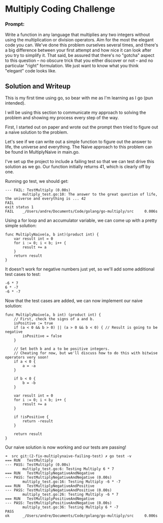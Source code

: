 # Multiply Coding Challenge

### Prompt: 

 Write a function in any language that multiplies any two integers without using the multiplication or division operators. Aim for the most the elegant code you can. We've done this problem ourselves several times, and there's a big difference between your first attempt and how nice it can look after you try to simplify it. That said, be assured that there's no "gotcha" aspect to this question – no obscure trick that you either discover or not – and no particular "right" formulation. We just want to know what you think "elegant" code looks like.


## Solution and Writeup

This is my first time using go, so bear with me as I'm learning as I go (pun intended).

I will be using this section to communicate my approach to solving the problem and showing my process every step of the way.

First, I started out on paper and wrote out the prompt then tried to figure out a naive solution to the problem.

Let's see if we can write out a simple function to figure out the answer to life, the universe and everything.
The Naive approach to this problem can be found in MultiplyNaive in main.go.

I've set up the project to include a failing test so that we can test drive this solution as we go.
Our function initially returns 41, which is clearly off by one.

Running go test, we should get:

```
--- FAIL: TestMultiply (0.00s)
        multiply_test.go:10: The answer to the great question of life, the universe and everything is ... 42
FAIL
exit status 1
FAIL    _/Users/andre/Documents/Code/golang/go-multiply/src     0.006s
```

Using a for loop and an accumulator variable, we can come up with a pretty simple solution:
```
func MultiplyNaive(a, b int)(product int) {
	var result int = 0
	for i := 0; i < b; i++ {
		result += a
	}
	return result
}
```

It doesn't work for negative numbers just yet, so we'll add some additional test cases to test:
```
-6 * 7
6 * -7
-6 * -7
```

Now that the test cases are added, we can now implement our naive solution:
```
func MultiplyNaive(a, b int) (product int) {
	// First, check the signs of a and b.
	isPositive := true
	if (a < 0 && b > 0) || (a > 0 && b < 0) { // Result is going to be negative
		isPositive = false
	}

	// Set both b and a to be positive integers.
	// Cheating for now, but we'll discuss how to do this with bitwise operators very soon!
	if a < 0 {
		a = -a
	}

	if b < 0 {
		b = -b
	}

	var result int = 0
	for i := 0; i < b; i++ {
		result += a
	}

	if !isPositive {
		return -result
	}

	return result
}
```

Our naive solution is now working and our tests are passing!

```
➜  src git:(2-fix-multiplynaive-failing-test) ✗ go test -v
=== RUN   TestMultiply
--- PASS: TestMultiply (0.00s)
        multiply_test.go:6: Testing Multiply 6 * 7
=== RUN   TestMultiplyNegativeAndNegative
--- PASS: TestMultiplyNegativeAndNegative (0.00s)
        multiply_test.go:16: Testing Multiply -6 * -7
=== RUN   TestMultiplyNegativeAndPositive
--- PASS: TestMultiplyNegativeAndPositive (0.00s)
        multiply_test.go:26: Testing Multiply -6 * 7
=== RUN   TestMultiplyPositiveAndNegative
--- PASS: TestMultiplyPositiveAndNegative (0.00s)
        multiply_test.go:36: Testing Multiply 6 * -7
PASS
ok      _/Users/andre/Documents/Code/golang/go-multiply/src     0.006s
```

